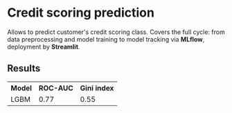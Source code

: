 # Credit scoring prediction
Allows to predict customer's credit scoring class.
Covers the full cycle: from data preprocessing and model training to model tracking via **MLflow**, deployment by **Streamlit**.


<h2>Results</h2>

<table>
  <tr>
    <th>Model</th>
    <th>ROC-AUC</th>
    <th>Gini index</th>
  </tr>
  <tr>
    <td>LGBM</td>
    <td>0.77</td>
    <td>0.55</td>
  </tr>
</table>


